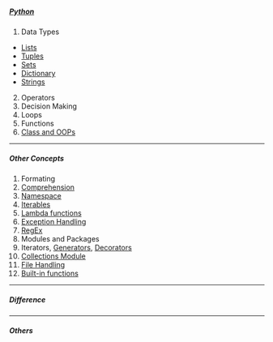##### [Python](https://github.com/kishorchannal/Python/blob/main/All%20Files/Python%201.ipynb)
1. Data Types
  * [Lists](https://github.com/kishorchannal/Python/blob/main/All%20Files/lists.ipynb)
  * [Tuples](https://github.com/kishorchannal/Python/blob/main/All%20Files/tuples.ipynb)
  * [Sets](https://github.com/kishorchannal/Python/blob/main/All%20Files/sets.ipynb)
  * [Dictionary](https://github.com/kishorchannal/Python/blob/main/All%20Files/dictionary.ipynb)
  * [Strings](https://github.com/kishorchannal/Python/blob/main/All%20Files/strings.ipynb)
2. Operators
3. Decision Making
4. Loops
5. Functions
6. [Class and OOPs](https://github.com/kishorchannal/Python/blob/main/All%20Files/class_oops.ipynb)
----
##### Other Concepts
1. Formating
2. [Comprehension](https://github.com/kishorchannal/Python/blob/main/All%20Files/comprehension.ipynb)
3. [Namespace](https://github.com/kishorchannal/Python/blob/main/All%20Files/namespace.ipynb)
4. [Iterables](https://www.pythonlikeyoumeanit.com/Module2_EssentialsOfPython/Iterables.html)
5. [Lambda functions](https://github.com/kishorchannal/Python/blob/main/All%20Files/lambda_functions.ipynb)
6. [Exception Handling](https://github.com/kishorchannal/Python/blob/main/All%20Files/exception_handling.ipynb)
7. [RegEx](https://github.com/kishorchannal/Python/blob/main/All%20Files/regular_expression.ipynb)
8. Modules and Packages
9. Iterators, [Generators](https://github.com/kishorchannal/Python/blob/main/All%20Files/generators.ipynb), [Decorators](https://github.com/kishorchannal/Python/blob/main/All%20Files/decorators.ipynb)
10. [Collections Module](https://github.com/kishorchannal/Python/blob/main/All%20Files/collections_module.ipynb)
11. [File Handling](https://github.com/kishorchannal/Python/blob/main/All%20Files/file_handling.ipynb)
12. [Built-in functions](https://docs.python.org/3/library/functions.html)
--- 
##### Difference

--- 
##### Others
